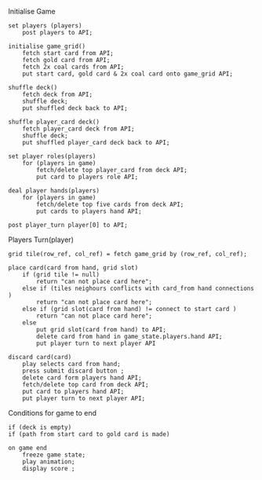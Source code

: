 Initialise Game

    set players (players)
        post players to API;

    initialise game_grid()
        fetch start card from API;
        fetch gold card from API;
        fetch 2x coal cards from API;
        put start card, gold card & 2x coal card onto game_grid API;

    shuffle deck()
        fetch deck from API;
        shuffle deck;
        put shuffled deck back to API;
    
    shuffle player_card deck()
        fetch player_card deck from API;
        shuffle deck;
        put shuffled player_card deck back to API;       

    set player roles(players)
        for (players in game)
            fetch/delete top player_card from deck API;
            put card to players role API;
    
    deal player hands(players)
        for (players in game)
            fetch/delete top five cards from deck API;
            put cards to players hand API;

    post player_turn player[0] to API; 

Players Turn(player)
    
    grid tile(row_ref, col_ref) = fetch game_grid by (row_ref, col_ref);

    place card(card from hand, grid slot)
        if (grid tile != null)
            return "can not place card here";
        else if (tiles neighours conflicts with card_from hand connections )
            return "can not place card here";
        else if (grid slot(card from hand) != connect to start card )
            return "can not place card here";
        else 
            put grid slot(card from hand) to API;
            delete card from hand in game_state.players.hand API;
            put player turn to next player API
    
    discard card(card)
        play selects card from hand;
        press submit discard button ;
        delete card form players hand API;
        fetch/delete top card from deck API;
        put card to players hand API;
        put player turn to next player API;


Conditions for game to end

    if (deck is empty)
    if (path from start card to gold card is made)

    on game end 
        freeze game state;
        play animation;
        display score ;






        

    
        
    


    









